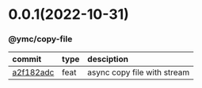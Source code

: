 <a name="0.0.1"></a>
# 0.0.1(2022-10-31)
### @ymc/copy-file
commit|type|desciption
:----|:----|:----
[a2f182adc](https://github.com/ymc-github/js-idea/commit/8a2f182adcb9473ad76d597389ef08e2ba10e015)|feat|async copy file with stream